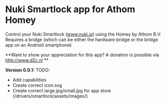# Nuki Smartlock app for Athom Homey

Control your Nuki Smartlock (www.nuki.io) using the Homey by Athom B.V.
Requires a bridge (which can be either the hardware bridge or the bridge app on an Android smartphone)

**Want to show your appreciation for this app? A donation is possible via http://www.d2c.nl **

**Version 0.0.1:**
TODO:
- Add capabilities
- Create correct icon.svg
- Create correct large.jpg/small.jpg for app store (/drivers/smartlock/assets/images/)
